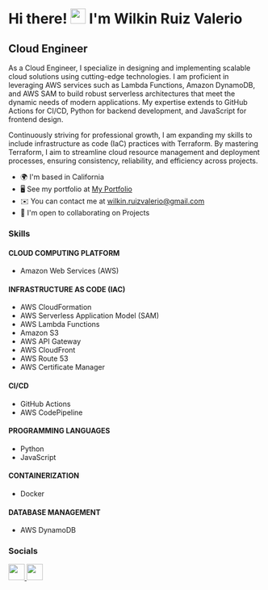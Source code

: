 # Hi there! <img src="https://user-images.githubusercontent.com/18350557/176309783-0785949b-9127-417c-8b55-ab5a4333674e.gif" width="30px"> I'm Wilkin Ruiz Valerio

## Cloud Engineer

As a Cloud Engineer, I specialize in designing and implementing scalable cloud solutions using cutting-edge technologies. I am proficient in leveraging AWS services such as Lambda Functions, Amazon DynamoDB, and AWS SAM to build robust serverless architectures that meet the dynamic needs of modern applications. My expertise extends to GitHub Actions for CI/CD, Python for backend development, and JavaScript for frontend design.

Continuously striving for professional growth, I am expanding my skills to include infrastructure as code (IaC) practices with Terraform. By mastering Terraform, I aim to streamline cloud resource management and deployment processes, ensuring consistency, reliability, and efficiency across projects.

* 🌍  I'm based in California
* 🖥️  See my portfolio at [My Portfolio](http://www.wilkinruiz.com)
* ✉️  You can contact me at [wilkin.ruizvalerio@gmail.com](mailto:wilkin.ruizvalerio@gmail.com)
* 🤝  I'm open to collaborating on Projects

### Skills

#### CLOUD COMPUTING PLATFORM
* Amazon Web Services (AWS)

#### INFRASTRUCTURE AS CODE (IAC)
* AWS CloudFormation
* AWS Serverless Application Model (SAM)
* AWS Lambda Functions
* Amazon S3
* AWS API Gateway
* AWS CloudFront
* AWS Route 53
* AWS Certificate Manager

#### CI/CD
* GitHub Actions
* AWS CodePipeline

#### PROGRAMMING LANGUAGES
* Python
* JavaScript

#### CONTAINERIZATION
* Docker

#### DATABASE MANAGEMENT
* AWS DynamoDB

### Socials

<p align="left"> <a href="https://www.github.com/wilscooding" target="_blank" rel="noreferrer"> <picture> <source media="(prefers-color-scheme: dark)" srcset="https://raw.githubusercontent.com/danielcranney/readme-generator/main/public/icons/socials/github-dark.svg" /> <source media="(prefers-color-scheme: light)" srcset="https://raw.githubusercontent.com/danielcranney/readme-generator/main/public/icons/socials/github.svg" /> <img src="https://raw.githubusercontent.com/danielcranney/readme-generator/main/public/icons/socials/github.svg" width="32" height="32" /> </picture> </a> <a href="https://www.linkedin.com/in/wilkin-ruiz/" target="_blank" rel="noreferrer"> <picture> <source media="(prefers-color-scheme: dark)" srcset="https://raw.githubusercontent.com/danielcranney/readme-generator/main/public/icons/socials/linkedin-dark.svg" /> <source media="(prefers-color-scheme: light)" srcset="https://raw.githubusercontent.com/danielcranney/readme-generator/main/public/icons/socials/linkedin.svg" /> <img src="https://raw.githubusercontent.com/danielcranney/readme-generator/main/public/icons/socials/linkedin.svg" width="32" height="32" /> </picture> </a></p>
